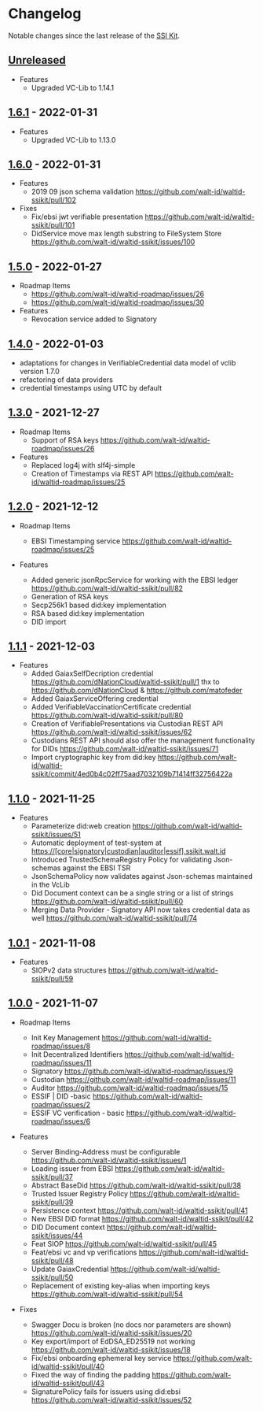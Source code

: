 # Changelog

Notable changes since the last release of the [SSI Kit](https://github.com/walt-id/waltid-ssikit). 

## [Unreleased]

-   Features
    -   Upgraded VC-Lib to 1.14.1

## [1.6.1] - 2022-01-31

-   Features
    -   Upgraded VC-Lib to 1.13.0

## [1.6.0] - 2022-01-31

-   Features
    -   2019 09 json schema validation <https://github.com/walt-id/waltid-ssikit/pull/102>
-   Fixes
    -   Fix/ebsi jwt verifiable presentation <https://github.com/walt-id/waltid-ssikit/pull/101>
    -   DidService move max length substring to FileSystem Store <https://github.com/walt-id/waltid-ssikit/issues/100>

## [1.5.0] - 2022-01-27

-   Roadmap Items
    -   <https://github.com/walt-id/waltid-roadmap/issues/26>
    -   <https://github.com/walt-id/waltid-roadmap/issues/30>
-   Features
    -   Revocation service added to Signatory

## [1.4.0] - 2022-01-03

-   adaptations for changes in VerifiableCredential data model of vclib version 1.7.0
-   refactoring of data providers
-   credential timestamps using UTC by default

## [1.3.0] - 2021-12-27

-   Roadmap Items
    -   Support of RSA keys  <https://github.com/walt-id/waltid-roadmap/issues/26>
-   Features
    -   Replaced log4j with slf4j-simple
    -   Creation of Timestamps via REST API <https://github.com/walt-id/waltid-roadmap/issues/25>

## [1.2.0] - 2021-12-12

-   Roadmap Items
    -   EBSI Timestamping service <https://github.com/walt-id/waltid-roadmap/issues/25>

-   Features
    -   Added generic jsonRpcService for working with the EBSI ledger <https://github.com/walt-id/waltid-ssikit/pull/82>
    -   Generation of RSA keys
    -   Secp256k1 based did:key implementation
    -   RSA based did:key implementation
    -   DID import

## [1.1.1] - 2021-12-03

-   Features
    -   Added GaiaxSelfDecription credential <https://github.com/dNationCloud/waltid-ssikit/pull/1> thx to <https://github.com/dNationCloud> & <https://github.com/matofeder>
    -   Added GaiaxServiceOffering credential
    -   Added VerifiableVaccinationCertificate credential <https://github.com/walt-id/waltid-ssikit/pull/80>
    -   Creation of VerifiablePresentations via Custodian REST API <https://github.com/walt-id/waltid-ssikit/issues/62>
    -   Custodians REST API should also offer the management functionality for DIDs <https://github.com/walt-id/waltid-ssikit/issues/71>
    -   Import cryptographic key from did:key <https://github.com/walt-id/waltid-ssikit/commit/4ed0b4c02ff75aad7032109b71414ff32756422a>

## [1.1.0] - 2021-11-25

-   Features
    -   Parameterize did:web creation <https://github.com/walt-id/waltid-ssikit/issues/51>
    -   Automatic deployment of test-system at <https://[core|signatory|custodian|auditor|essif].ssikit.walt.id>
    -   Introduced TrustedSchemaRegistry Policy for validating Json-schemas against the EBSI TSR
    -   JsonSchemaPolicy now validates against Json-schemas maintained in the VcLib
    -   Did Document context can be a single string or a list of strings <https://github.com/walt-id/waltid-ssikit/pull/60>
    -   Merging Data Provider - Signatory API now takes credential data as well <https://github.com/walt-id/waltid-ssikit/pull/74>

## [1.0.1] - 2021-11-08

-   Features
    -   SIOPv2 data structures  <https://github.com/walt-id/waltid-ssikit/pull/59>

## [1.0.0] - 2021-11-07

-   Roadmap Items
    -   Init Key Management <https://github.com/walt-id/waltid-roadmap/issues/8>
    -   Init Decentralized Identifiers <https://github.com/walt-id/waltid-roadmap/issues/11>
    -   Signatory <https://github.com/walt-id/waltid-roadmap/issues/9>
    -   Custodian <https://github.com/walt-id/waltid-roadmap/issues/11>
    -   Auditor <https://github.com/walt-id/waltid-roadmap/issues/15>
    -   ESSIF | DID -basic <https://github.com/walt-id/waltid-roadmap/issues/2>
    -   ESSIF VC verification - basic  <https://github.com/walt-id/waltid-roadmap/issues/6>

-   Features 
    -   Server Binding-Address must be configurable <https://github.com/walt-id/waltid-ssikit/issues/1>
    -   Loading issuer from EBSI <https://github.com/walt-id/waltid-ssikit/pull/37>
    -   Abstract BaseDid <https://github.com/walt-id/waltid-ssikit/pull/38>
    -   Trusted Issuer Registry Policy <https://github.com/walt-id/waltid-ssikit/pull/39>
    -   Persistence context <https://github.com/walt-id/waltid-ssikit/pull/41>
    -   New EBSI DID format <https://github.com/walt-id/waltid-ssikit/pull/42>
    -   DID Document context <https://github.com/walt-id/waltid-ssikit/issues/44>
    -   Feat SIOP <https://github.com/walt-id/waltid-ssikit/pull/45>
    -   Feat/ebsi vc and vp verifications <https://github.com/walt-id/waltid-ssikit/pull/48>
    -   Update GaiaxCredential <https://github.com/walt-id/waltid-ssikit/pull/50>
    -   Replacement of existing key-alias when importing keys <https://github.com/walt-id/waltid-ssikit/pull/54>

-   Fixes
    -   Swagger Docu is broken (no docs nor parameters are shown)  <https://github.com/walt-id/waltid-ssikit/issues/20>
    -   Key export/import of EdDSA_ED25519 not working <https://github.com/walt-id/waltid-ssikit/issues/18>
    -   Fix/ebsi onboarding ephemeral key service <https://github.com/walt-id/waltid-ssikit/pull/40>
    -   Fixed the way of finding the padding <https://github.com/walt-id/waltid-ssikit/pull/43>
    -   SignaturePolicy fails for issuers using did:ebsi <https://github.com/walt-id/waltid-ssikit/issues/52>

[Unreleased]: https://github.com/walt-id/waltid-ssikit/compare/1.6.1...HEAD

[1.6.1]: https://github.com/walt-id/waltid-ssikit/compare/1.6.0...1.6.1

[1.6.0]: https://github.com/walt-id/waltid-ssikit/compare/1.5.0...1.6.0

[1.5.0]: https://github.com/walt-id/waltid-ssikit/compare/1.4.0...1.5.0

[1.4.0]: https://github.com/walt-id/waltid-ssikit/compare/1.3.0...1.4.0

[1.3.0]: https://github.com/walt-id/waltid-ssikit/compare/1.2.0...1.3.0

[1.2.0]: https://github.com/walt-id/waltid-ssikit/compare/1.2.0...1.2.0

[1.2.0]: https://github.com/walt-id/waltid-ssikit/compare/1.1.1...1.2.0

[1.1.1]: https://github.com/walt-id/waltid-ssikit/compare/1.1.0...1.1.1

[1.1.0]: https://github.com/walt-id/waltid-ssikit/compare/1.0.1...1.1.0

[1.0.1]: https://github.com/walt-id/waltid-ssikit/compare/1.0.0...1.0.1

[1.0.0]: https://github.com/walt-id/waltid-ssikit/compare/2be9d92014df8b7da68ccccc96bdd1024f2ce50e...1.0.0
